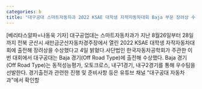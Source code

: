 ```yaml
---
categories: b
title: "대구공대 스마트자동차과 2022 KSAE 대학생 자작자동차대회 Baja 부문 장려상 수상"
---
```

[베리타스알파=나동욱 기자] 대구공업대는 스마트자동차과가 지난 8월26일부터 28일까지 전북 군산시 새만금군산자동차경주장에서 열린 2022 KSAE 대학생 자작자동차대회에 출전해 장려상을 수상했다고 4일 밝혔다.사단법인 한국자동차공학회가 주관한 이번 대회에서 대구공대는 Baja 경기(Off Road Type)에 출전해 수상했다. Baja 경기(Off Road Type)는 동적성능평가, 오토크로스, 내구1경기, 내구2경기를 통해 우수팀을 선발한다. 경기출전과 관련한 진행 및 준비사항 등은 유튜브 채널 "대구공대 자동차과"에서 확인할